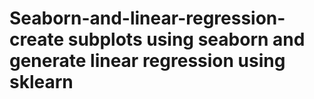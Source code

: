 # Seaborn-and-linear-regression-create subplots using seaborn and generate linear regression using sklearn
